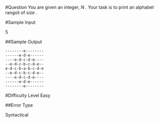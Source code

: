 #Question
You are given an integer, _N_ . Your task is to print an alphabet rangoli of size .

#Sample Input

5

##Sample Output

    --------e--------
    ------e-d-e------
    ----e-d-c-d-e----
    --e-d-c-b-c-d-e--
    e-d-c-b-a-b-c-d-e
    --e-d-c-b-c-d-e--
    ----e-d-c-d-e----
    ------e-d-e------
    --------e--------
    
    
#Difficulty Level
Easy

##Error Type

Syntactical